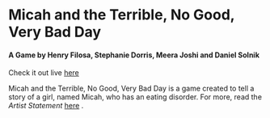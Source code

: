 # Micah and the Terrible, No Good, Very Bad Day
#### A Game by Henry Filosa, Stephanie Dorris, Meera Joshi and Daniel Solnik 
Check it out live [here](https://hfilosa.github.io/critgames/)

Micah and the Terrible, No Good, Very Bad Day is a game created to tell a story of a girl, named Micah, who has an eating disorder.
For more, read the _Artist Statement_ [here](critgames/ARTIST_STATEMENT.pdf) .
